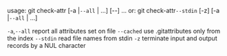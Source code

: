 usage: git check-attr [-a |`--all` | <attr>...] [--] <pathname>...
   or: git check-attr`--stdin` [-z] [-a |`--all` | <attr>...]

   `-a`,`--all`             report all attributes set on file
   `--cached`              use .gitattributes only from the index
   `--stdin`               read file names from stdin
   `-z`                    terminate input and output records by a NUL character

